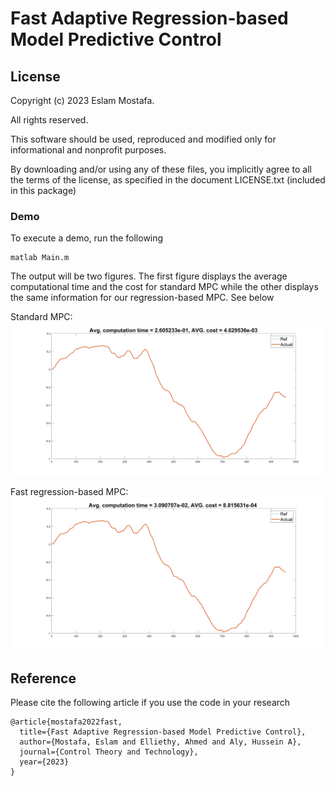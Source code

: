 
# Fast Adaptive Regression-based Model Predictive Control

## License
Copyright (c) 2023 Eslam Mostafa.

All rights reserved.

This software should be used, reproduced and modified only for informational and nonprofit purposes.

By downloading and/or using any of these files, you implicitly agree to all the terms of the license, as specified in the document LICENSE.txt (included in this package) 

### Demo
To execute a demo, run the following

```
matlab Main.m
```
The output will be two figures. The first figure displays the average computational time and the cost for standard MPC while the other displays the same information for our regression-based MPC. See below

Standard MPC:
![Standard MPC](https://raw.githubusercontent.com/ahmed-elliethy/fast-regression-mpc/main/Demo/Std_MPC.png)

Fast regression-based MPC:
![Fast regression-based MPC](https://raw.githubusercontent.com/ahmed-elliethy/fast-regression-mpc/main/Demo/Adpt_Reg_MPC.png)

## Reference
Please cite the following article if you use the code in your research
```
@article{mostafa2022fast,
  title={Fast Adaptive Regression-based Model Predictive Control},
  author={Mostafa, Eslam and Elliethy, Ahmed and Aly, Hussein A},
  journal={Control Theory and Technology},
  year={2023}
}
```

